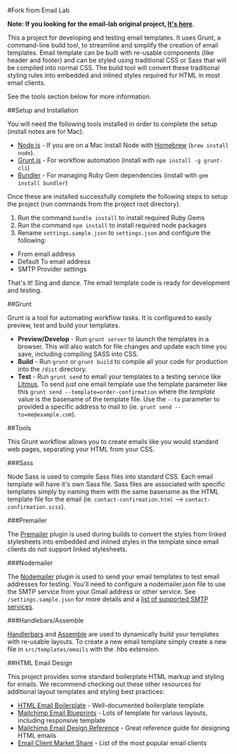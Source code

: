 #Fork from Email Lab

**Note: If you looking for the email-lab original project, [It's here](https://github.com/sparkbox/email-lab)**.

This a project for developing and testing email templates. It uses Grunt, a command-line build tool,
to streamline and simplify the creation of email templates. Email template can be built with re-usable
components (like header and footer) and can be styled using traditional CSS or Sass that will be compiled
into normal CSS. The build tool will convert these traditional styling rules into embedded and inlined
styles required for HTML in most email clients.

See the tools section below for more information.

##Setup and Installation

You will need the following tools installed in order to complete the setup (install notes are for Mac).

- [Node.js](http://nodejs.org) - If you are on a Mac install Node with [Homebrew](http://brew.sh/) (`brew install node`).
- [Grunt.js](http://gruntjs.com/getting-started) - For workflow automation (install with `npm install -g grunt-cli`)
- [Bundler](http://bundler.io/) - For managing Ruby Gem dependencies (install with `gem install bundler`)

Once these are installed successfully complete the following steps to setup the project (run commands from the project root directory).

1. Run the command `bundle install` to install required Ruby Gems
2. Run the command `npm install` to install required node packages
3. Rename `settings.sample.json` to `settings.json` and configure the following:
  - From email address
  - Default To email address
  - SMTP Provider settings

That's it! Sing and dance. The email template code is ready for development and testing.

##Grunt

Grunt is a tool for automating workflow tasks. It is configured to easily preview, test and build your templates.

- **Preview/Develop** - Run `grunt server` to launch the templates in a browser. This will also watch for file changes and update each time you save, including compiling SASS into CSS.
- **Build** - Run `grunt` or `grunt build` to compile all your code for production into the `/dist` directory.
- **Test** - Run `grunt send` to email your templates to a testing service like [Litmus](http://litmus.com/). To send just one email template use the template parameter like this `grunt send --template=order-confirmation` where the _template_ value is the basename of the template file. Use the `--to` parameter to provided a specific address to mail to (ie. `grunt send --to=me@example.com`).

##Tools

This Grunt workflow allows you to create emails like you would standard web pages, separating
your HTML from your CSS.

###Sass

Node Sass is used to compile Sass files into standard CSS. Each email template will have it's own
Sass file. Sass files are associated with specific templates simply by naming them with the same
basename as the HTML template file for the email (ie. `contact-confirmation.html` --> `contact-confirmation.scss`).

###Premailer

The [Premailer](https://github.com/dwightjack/grunt-premailer) plugin is used during builds to convert
the styles from linked stylesheets into embedded and inlined styles in the template since email
clients do not support linked stylesheets.

###Nodemailer

The [Nodemailer](https://github.com/dwightjack/grunt-nodemailer) plugin is used to send your email
templates to test email addresses for testing. You'll need to configure a nodemailer.json file
to use the SMTP service from your Gmail address or other service. See `/settings.sample.json`
for more details and a [list of supported SMTP services](https://github.com/andris9/nodemailer-wellknown#supported-services).

###Handlebars/Assemble

[Handlerbars](http://handlebarsjs.com/) and [Assemble](http://assemble.io/) are used
to dynamically build your templates with re-usable layouts. To create a new email
template simply create a new file in `src/templates/emails` with the .hbs extension.

##HTML Email Design

This project provides some standard boilerplate HTML markup and styling for emails. We recommend checking out these
other resources for additional layout templates and styling best practices:

- [HTML Email Boilerplate](https://github.com/seanpowell/Email-Boilerplate) - Well-documented boilerplate template
- [Mailchimp Email Blueprints](https://github.com/mailchimp/Email-Blueprints) - Lots of template for various layouts, including responsive template
- [Mailchimp Email Design Reference](http://templates.mailchimp.com/) - Great reference guide for designing HTML emails
- [Email Client Market Share](http://emailclientmarketshare.com/) - List of the most popular email clients
